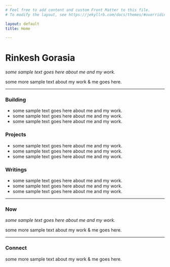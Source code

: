 ```yaml
---
# Feel free to add content and custom Front Matter to this file.
# To modify the layout, see https://jekyllrb.com/docs/themes/#overriding-theme-defaults

layout: default
title: Home

---
```

# Rinkesh Gorasia

*some sample text goes here about me and my work.*

some more sample text about my work & me goes here.

---

### Building

* some sample text goes here about me and my work.  
* some sample text goes here about me and my work.  
* some sample text goes here about me and my work.  

### Projects

* some sample text goes here about me and my work.  
* some sample text goes here about me and my work.  
* some sample text goes here about me and my work.  

### Writings

* some sample text goes here about me and my work.  
* some sample text goes here about me and my work.  
* some sample text goes here about me and my work.  

---

### Now

*some sample text goes here about me and my work.*

some more sample text about my work & me goes here.

---

### Connect

some more sample text about my work & me goes here.
